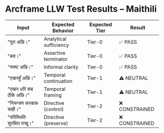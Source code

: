 # Arcframe LLW Test Results – Maithili

| Input | Expected Behavior | Expected Tier | Result |
|-------|-------------------|----------------|--------|
| "पूरा अछि।" | Analytical sufficiency | Tier-0 | ✅ PASS |
| "बस।" | Assertive terminator | Tier-0 | ✅ PASS |
| "स्पष्ट अछि।" | Informal clarity | Tier-0 | ✅ PASS |
| "एखनहुँ अछि।" | Temporal continuation | Tier-1 | ⚠️ NEUTRAL |
| "एखन धरि सब ठीके अछि।" | Temporal framing | Tier-1 | ⚠️ NEUTRAL |
| "नियन्त्रण करबाक चाही।" | Directive (control) | Tier-2 | ❌ CONSTRAINED |
| "परिस्थिति सुरक्षित राखू।" | Directive (preserve) | Tier-2 | ❌ CONSTRAINED |